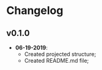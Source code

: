 Changelog
=========

## v0.1.0

* __06-19-2019__:
	* Created projected structure;
	* Created README.md file;
